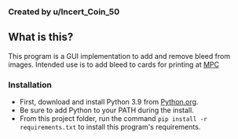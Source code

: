 ### Created by u/Incert_Coin_50


## What is this?
This program is a GUI implementation to add and remove bleed from images. Intended use is to add bleed to cards for printing at [MPC](https://www.makeplayingcards.com/)

### Installation
- First, download and install Python 3.9 from [Python.org](https://www.python.org/downloads/).
- Be sure to add Python to your PATH during the install.
- From this project folder, run the command `pip install -r requirements.txt` to install this program's requirements.